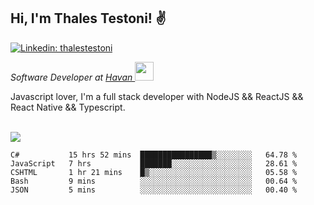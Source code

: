 <h2>Hi, I'm Thales Testoni! &#9996</h2>

[![Linkedin: thalestestoni](https://img.shields.io/badge/-Linkedin-blue?style=flat&logo=Linkedin&logoColor=white&link=https://www.linkedin.com/in/thalestestoni/)](https://www.linkedin.com/in/thalestestoni/)

<p><em>Software Developer at <a href="https://www.havan.com.br/">Havan </a><img src="https://media.giphy.com/media/WUlplcMpOCEmTGBtBW/giphy.gif" width="30"> 
</em></p>

<p>Javascript lover, I'm a full stack developer with NodeJS && ReactJS && React Native && Typescript.</p>

<br>

<img src="https://github-readme-stats.vercel.app/api?username=thalestestoni&&show_icons=true&theme=radical">

<!--START_SECTION:waka-->
```text
C#           15 hrs 52 mins  ████████████████▒░░░░░░░░   64.78 % 
JavaScript   7 hrs           ███████░░░░░░░░░░░░░░░░░░   28.61 % 
CSHTML       1 hr 21 mins    █▒░░░░░░░░░░░░░░░░░░░░░░░   05.58 % 
Bash         9 mins          ░░░░░░░░░░░░░░░░░░░░░░░░░   00.64 % 
JSON         5 mins          ░░░░░░░░░░░░░░░░░░░░░░░░░   00.40 % 
```
<!--END_SECTION:waka-->
